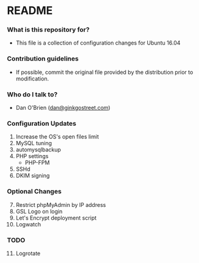 # README #

### What is this repository for? ###

* This file is a collection of configuration changes for Ubuntu 16.04

### Contribution guidelines ###

* If possible, commit the original file provided by the distribution prior to modification.

### Who do I talk to? ###

* Dan O'Brien (dan@ginkgostreet.com)


### Configuration Updates ###

1.   Increase the OS's open files limit
2.   MySQL tuning
3.   automysqlbackup
4.   PHP settings
     * PHP-FPM
5.   SSHd
6.   DKIM signing

### Optional Changes ###

7.   Restrict phpMyAdmin by IP address
8.   GSL Logo on login
9.   Let's Encrypt deployment script
10.   Logwatch

### TODO ###

11.   Logrotate
